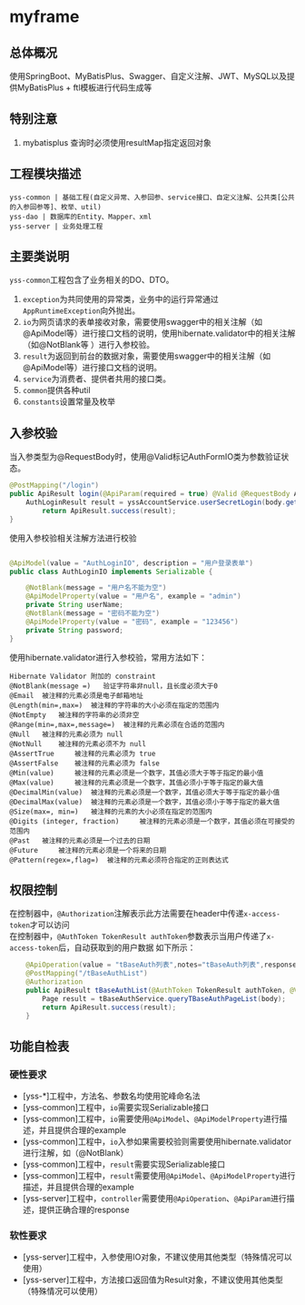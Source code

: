# myframe

## 总体概况
使用SpringBoot、MyBatisPlus、Swagger、自定义注解、JWT、MySQL以及提供MyBatisPlus + ftl模板进行代码生成等

## 特别注意
1. mybatisplus 查询时必须使用resultMap指定返回对象

## 工程模块描述

```
yss-common | 基础工程(自定义异常、入参回参、service接口、自定义注解、公共类[公共的入参回参等]、枚举、util)
yss-dao | 数据库的Entity、Mapper、xml 
yss-server | 业务处理工程 
```

## 主要类说明

`yss-common`工程包含了业务相关的DO、DTO。<br/>
1. `exception`为共同使用的异常类，业务中的运行异常通过`AppRuntimeException`向外抛出。<br/>
2. `io`为网页请求的表单接收对象，需要使用swagger中的相关注解（如@ApiModel等）进行接口文档的说明，使用hibernate.validator中的相关注解（如@NotBlank等 ）进行入参校验。<br/>
3. `result`为返回到前台的数据对象，需要使用swagger中的相关注解（如@ApiModel等）进行接口文档的说明。<br/>
4. `service`为消费者、提供者共用的接口类。<br/>
5. `common`提供各种util
6. `constants`设置常量及枚举

## 入参校验

当入参类型为@RequestBody时，使用@Valid标记AuthFormIO类为参数验证状态。
```java
@PostMapping("/login")
public ApiResult login(@ApiParam(required = true) @Valid @RequestBody AuthLoginIO body) {
    AuthLoginResult result = yssAccountService.userSecretLogin(body.getUserName(), body.getPassword(), NetworkUtil.getIpAddress(request));
        return ApiResult.success(result);
}
```
使用入参校验相关注解方法进行校验
```java

@ApiModel(value = "AuthLoginIO", description = "用户登录表单")
public class AuthLoginIO implements Serializable {

    @NotBlank(message = "用户名不能为空")
    @ApiModelProperty(value = "用户名", example = "admin")
    private String userName;
    @NotBlank(message = "密码不能为空")
    @ApiModelProperty(value = "密码", example = "123456")
    private String password;
}
```


使用hibernate.validator进行入参校验，常用方法如下：
```
Hibernate Validator 附加的 constraint     
@NotBlank(message =)   验证字符串非null，且长度必须大于0     
@Email  被注释的元素必须是电子邮箱地址     
@Length(min=,max=)  被注释的字符串的大小必须在指定的范围内     
@NotEmpty   被注释的字符串的必须非空     
@Range(min=,max=,message=)  被注释的元素必须在合适的范围内
@Null   被注释的元素必须为 null     
@NotNull    被注释的元素必须不为 null     
@AssertTrue     被注释的元素必须为 true     
@AssertFalse    被注释的元素必须为 false     
@Min(value)     被注释的元素必须是一个数字，其值必须大于等于指定的最小值     
@Max(value)     被注释的元素必须是一个数字，其值必须小于等于指定的最大值     
@DecimalMin(value)  被注释的元素必须是一个数字，其值必须大于等于指定的最小值     
@DecimalMax(value)  被注释的元素必须是一个数字，其值必须小于等于指定的最大值     
@Size(max=, min=)   被注释的元素的大小必须在指定的范围内     
@Digits (integer, fraction)     被注释的元素必须是一个数字，其值必须在可接受的范围内     
@Past   被注释的元素必须是一个过去的日期     
@Future     被注释的元素必须是一个将来的日期     
@Pattern(regex=,flag=)  被注释的元素必须符合指定的正则表达式   
```

## 权限控制

在控制器中，`@Authorization`注解表示此方法需要在header中传递`x-access-token`才可以访问<br/>
在控制器中，`@AuthToken TokenResult authToken`参数表示当用户传递了`x-access-token`后，自动获取到的用户数据
如下所示：
```java
    @ApiOperation(value = "tBaseAuth列表",notes="tBaseAuth列表",response = TBaseAuthListResult.class)
    @PostMapping("/tBaseAuthList")
    @Authorization
    public ApiResult tBaseAuthList(@AuthToken TokenResult authToken, @Valid @ApiParam(required = true) @RequestBody PageListIO<TBaseAuthListFromIO> body) {
        Page result = tBaseAuthService.queryTBaseAuthPageList(body);
        return ApiResult.success(result);
    }
```



## 功能自检表

### 硬性要求

* [yss-*]工程中，方法名、参数名均使用驼峰命名法
* [yss-common]工程中，`io`需要实现Serializable接口
* [yss-common]工程中，`io`需要使用`@ApiModel`、`@ApiModelProperty`进行描述，并且提供合理的example
* [yss-common]工程中，`io`入参如果需要校验则需要使用hibernate.validator进行注解，如（@NotBlank）
* [yss-common]工程中，`result`需要实现Serializable接口
* [yss-common]工程中，`result`需要使用`@ApiModel`、`@ApiModelProperty`进行描述，并且提供合理的example
* [yss-server]工程中，`controller`需要使用`@ApiOperation`、`@ApiParam`进行描述，提供正确合理的response

### 软性要求

* [yss-server]工程中，入参使用IO对象，不建议使用其他类型（特殊情况可以使用）
* [yss-server]工程中，方法接口返回值为Result对象，不建议使用其他类型（特殊情况可以使用）


